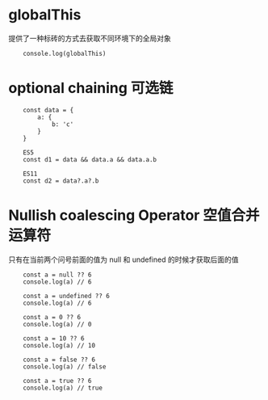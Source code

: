# globalThis 

提供了一种标砖的方式去获取不同环境下的全局对象

```
    console.log(globalThis)
```

# optional chaining 可选链

```
    const data = {
        a: {
            b: 'c'
        }
    }

    ES5
    const d1 = data && data.a && data.a.b

    ES11
    const d2 = data?.a?.b
```

# Nullish coalescing Operator 空值合并运算符

只有在当前两个问号前面的值为 null 和 undefined 的时候才获取后面的值

```
    const a = null ?? 6
    console.log(a) // 6

    const a = undefined ?? 6
    console.log(a) // 6

    const a = 0 ?? 6
    console.log(a) // 0

    const a = 10 ?? 6
    console.log(a) // 10

    const a = false ?? 6
    console.log(a) // false

    const a = true ?? 6
    console.log(a) // true
```
